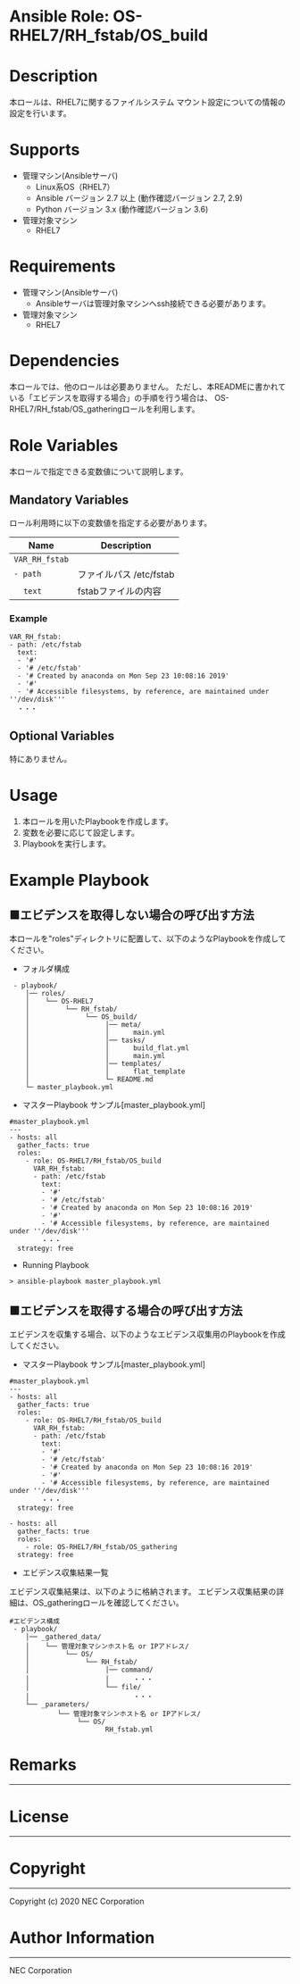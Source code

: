 Ansible Role: OS-RHEL7/RH_fstab/OS_build
=======================================================
# Description
本ロールは、RHEL7に関するファイルシステム マウント設定についての情報の設定を行います。

# Supports
- 管理マシン(Ansibleサーバ)
  * Linux系OS（RHEL7）
  * Ansible バージョン 2.7 以上 (動作確認バージョン 2.7, 2.9)
  * Python バージョン 3.x  (動作確認バージョン 3.6)
- 管理対象マシン
  * RHEL7

# Requirements
- 管理マシン(Ansibleサーバ)
  * Ansibleサーバは管理対象マシンへssh接続できる必要があります。
- 管理対象マシン
  * RHEL7

# Dependencies

本ロールでは、他のロールは必要ありません。
ただし、本READMEに書かれている「エビデンスを取得する場合」の手順を行う場合は、
OS-RHEL7/RH_fstab/OS_gatheringロールを利用します。

# Role Variables

本ロールで指定できる変数値について説明します。

## Mandatory Variables

ロール利用時に以下の変数値を指定する必要があります。

| Name | Description | 
| ---- | ----------- | 
| `VAR_RH_fstab` | | 
| `- path` | ファイルパス /etc/fstab | 
| &nbsp;&nbsp;&nbsp;&nbsp;`text` | fstabファイルの内容 | 

### Example
~~~
VAR_RH_fstab:
- path: /etc/fstab
  text:
  - '#'
  - '# /etc/fstab'
  - '# Created by anaconda on Mon Sep 23 10:08:16 2019'
  - '#'
  - '# Accessible filesystems, by reference, are maintained under ''/dev/disk'''
  ・・・
~~~


## Optional Variables

特にありません。

# Usage

1. 本ロールを用いたPlaybookを作成します。
2. 変数を必要に応じて設定します。
3. Playbookを実行します。

# Example Playbook

## ■エビデンスを取得しない場合の呼び出す方法

本ロールを"roles"ディレクトリに配置して、以下のようなPlaybookを作成してください。

- フォルダ構成

~~~
 - playbook/
    │── roles/
    │    └── OS-RHEL7
    │         └── RH_fstab/
    │              └── OS_build/
    │                   │── meta/
    │                   │      main.yml
    │                   │── tasks/
    │                   │      build_flat.yml
    │                   │      main.yml
    │                   │── templates/
    │                   │      flat_template
    │                   └─ README.md
    └─ master_playbook.yml
~~~

- マスターPlaybook サンプル[master_playbook.yml]

~~~
#master_playbook.yml
---
- hosts: all
  gather_facts: true
  roles:
    - role: OS-RHEL7/RH_fstab/OS_build
      VAR_RH_fstab:
      - path: /etc/fstab
        text:
        - '#'
        - '# /etc/fstab'
        - '# Created by anaconda on Mon Sep 23 10:08:16 2019'
        - '#'
        - '# Accessible filesystems, by reference, are maintained under ''/dev/disk'''
        ・・・
  strategy: free
~~~

- Running Playbook

~~~
> ansible-playbook master_playbook.yml
~~~

## ■エビデンスを取得する場合の呼び出す方法

エビデンスを収集する場合、以下のようなエビデンス収集用のPlaybookを作成してください。  

- マスターPlaybook サンプル[master_playbook.yml]

~~~
#master_playbook.yml
---
- hosts: all
  gather_facts: true
  roles:
    - role: OS-RHEL7/RH_fstab/OS_build
      VAR_RH_fstab:
      - path: /etc/fstab
        text:
        - '#'
        - '# /etc/fstab'
        - '# Created by anaconda on Mon Sep 23 10:08:16 2019'
        - '#'
        - '# Accessible filesystems, by reference, are maintained under ''/dev/disk'''
        ・・・
  strategy: free

- hosts: all
  gather_facts: true
  roles:
    - role: OS-RHEL7/RH_fstab/OS_gathering
  strategy: free
~~~

- エビデンス収集結果一覧

エビデンス収集結果は、以下のように格納されます。
エビデンス収集結果の詳細は、OS_gatheringロールを確認してください。

~~~
#エビデンス構成
 - playbook/
    │── _gathered_data/
    │    └── 管理対象マシンホスト名 or IPアドレス/
    │         └── OS/
    │              └── RH_fstab/
    │                   │── command/
    │                   │      ・・・
    │                   └── file/
    │                          ・・・
    └── _parameters/
            └── 管理対象マシンホスト名 or IPアドレス/
                 └── OS/
                        RH_fstab.yml
~~~

# Remarks
-------

# License
-------

# Copyright
---------
Copyright (c) 2020 NEC Corporation

# Author Information
------------------
NEC Corporation
